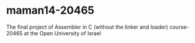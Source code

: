 # maman14-20465
The final project of Assembler in C (without the linker and loader) course-20465 at the Open University of Israel
